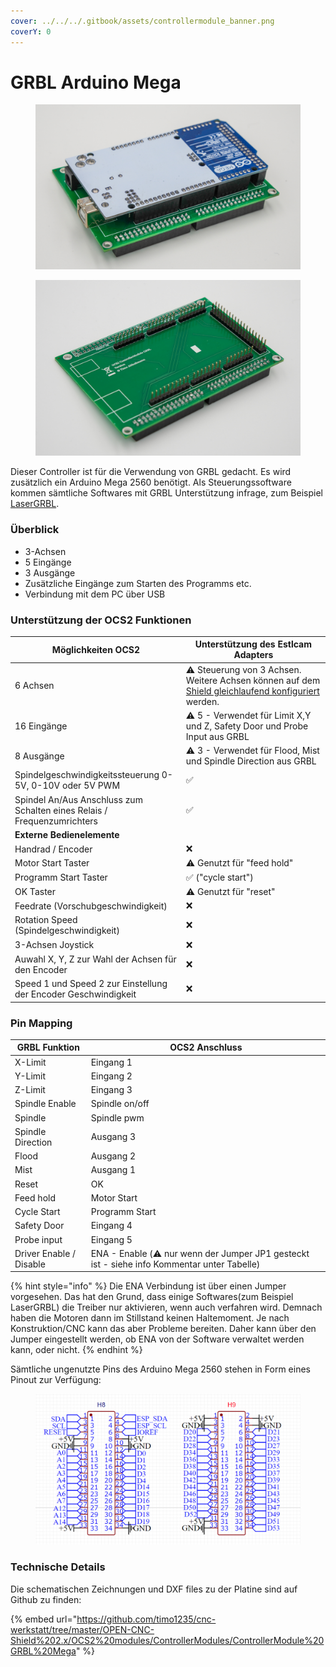 ```yaml
---
cover: ../../../.gitbook/assets/controllermodule_banner.png
coverY: 0
---
```


# GRBL Arduino Mega

<div>

<figure><img src="../../../.gitbook/assets/controller grbl-3-1200px.jpg" alt=""><figcaption></figcaption></figure>

 

<figure><img src="../../../.gitbook/assets/controller grbl-1200px.jpg" alt=""><figcaption></figcaption></figure>

</div>

Dieser Controller ist für die Verwendung von GRBL gedacht. Es wird zusätzlich ein Arduino Mega 2560 benötigt. Als Steuerungssoftware kommen sämtliche Softwares mit GRBL Unterstützung infrage, zum Beispiel [LaserGRBL](https://lasergrbl.com/).

### Überblick

* 3-Achsen
* 5 Eingänge
* 3 Ausgänge
* Zusätzliche Eingänge zum Starten des Programms etc.
* Verbindung mit dem PC über USB

### Unterstützung der OCS2 Funktionen <a href="#unterstuetzung-des-ocs2-funktionen" id="unterstuetzung-des-ocs2-funktionen"></a>

<table><thead><tr><th width="313">Möglichkeiten OCS2</th><th width="432">Unterstützung des Estlcam Adapters</th></tr></thead><tbody><tr><td>6 Achsen</td><td><span data-gb-custom-inline data-tag="emoji" data-code="26a0">⚠</span> Steuerung von 3 Achsen. Weitere Achsen können auf dem <a href="../../mainboard/anschluesse-jumper.md#achsenkonfiguration">Shield gleichlaufend konfiguriert </a>werden.</td></tr><tr><td>16 Eingänge</td><td><span data-gb-custom-inline data-tag="emoji" data-code="26a0">⚠</span> 5 - Verwendet für Limit X,Y und Z, Safety Door und Probe Input aus GRBL</td></tr><tr><td>8 Ausgänge</td><td><span data-gb-custom-inline data-tag="emoji" data-code="26a0">⚠</span> 3 - Verwendet für Flood, Mist und Spindle Direction aus GRBL</td></tr><tr><td>Spindelgeschwindigkeitssteuerung 0-5V, 0-10V oder 5V PWM</td><td><span data-gb-custom-inline data-tag="emoji" data-code="2705">✅</span></td></tr><tr><td>Spindel An/Aus Anschluss zum Schalten eines Relais / Frequenzumrichters</td><td><span data-gb-custom-inline data-tag="emoji" data-code="2705">✅</span></td></tr><tr><td><strong>Externe Bedienelemente</strong></td><td></td></tr><tr><td>Handrad / Encoder</td><td><span data-gb-custom-inline data-tag="emoji" data-code="274c">❌</span></td></tr><tr><td>Motor Start Taster</td><td><span data-gb-custom-inline data-tag="emoji" data-code="26a0">⚠</span> Genutzt für "feed hold"</td></tr><tr><td>Programm Start Taster</td><td><span data-gb-custom-inline data-tag="emoji" data-code="2705">✅</span> ("cycle start")</td></tr><tr><td>OK Taster</td><td><span data-gb-custom-inline data-tag="emoji" data-code="26a0">⚠</span> Genutzt für "reset"</td></tr><tr><td>Feedrate (Vorschubgeschwindigkeit)</td><td><span data-gb-custom-inline data-tag="emoji" data-code="274c">❌</span></td></tr><tr><td>Rotation Speed (Spindelgeschwindigkeit)</td><td><span data-gb-custom-inline data-tag="emoji" data-code="274c">❌</span></td></tr><tr><td>3-Achsen Joystick </td><td><span data-gb-custom-inline data-tag="emoji" data-code="274c">❌</span></td></tr><tr><td>Auwahl X, Y, Z zur Wahl der Achsen für den Encoder</td><td><span data-gb-custom-inline data-tag="emoji" data-code="274c">❌</span></td></tr><tr><td>Speed 1 und Speed 2 zur Einstellung der Encoder Geschwindigkeit</td><td><span data-gb-custom-inline data-tag="emoji" data-code="274c">❌</span></td></tr></tbody></table>

### Pin Mapping <a href="#undefined" id="undefined"></a>

| GRBL Funktion           | OCS2 Anschluss                                                                                     |
| ----------------------- | -------------------------------------------------------------------------------------------------- |
| X-Limit                 | Eingang 1                                                                                          |
| Y-Limit                 | Eingang 2                                                                                          |
| Z-Limit                 | Eingang 3                                                                                          |
| Spindle Enable          | Spindle on/off                                                                                     |
| Spindle                 | Spindle pwm                                                                                        |
| Spindle Direction       | Ausgang 3                                                                                          |
| Flood                   | Ausgang 2                                                                                          |
| Mist                    | Ausgang 1                                                                                          |
| Reset                   | OK                                                                                                 |
| Feed hold               | Motor Start                                                                                        |
| Cycle Start             | Programm Start                                                                                     |
| Safety Door             | Eingang 4                                                                                          |
| Probe input             | Eingang 5                                                                                          |
| Driver Enable / Disable | ENA - Enable (:warning: nur wenn der Jumper JP1 gesteckt ist - siehe info Kommentar unter Tabelle) |

{% hint style="info" %}
Die ENA Verbindung ist über einen Jumper vorgesehen. Das hat den Grund, dass einige Softwares(zum Beispiel LaserGRBL) die Treiber nur aktivieren, wenn auch verfahren wird. Demnach haben die Motoren dann im Stillstand keinen Haltemoment. Je nach Konstruktion/CNC kann das aber Probleme bereiten. Daher kann über den Jumper eingestellt werden, ob ENA von der Software verwaltet werden kann, oder nicht.
{% endhint %}

Sämtliche ungenutzte Pins des Arduino Mega 2560 stehen in Form eines Pinout zur Verfügung:

<figure><img src="../../../.gitbook/assets/grbl pinout.png" alt=""><figcaption></figcaption></figure>

### Technische Details

Die schematischen Zeichnungen und DXF files zu der Platine sind auf Github zu finden:

{% embed url="https://github.com/timo1235/cnc-werkstatt/tree/master/OPEN-CNC-Shield%202.x/OCS2%20modules/ControllerModules/ControllerModule%20GRBL%20Mega" %}
